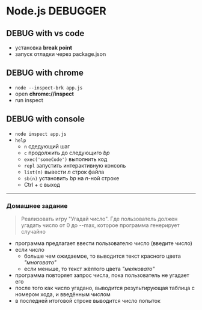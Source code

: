 # Node.js DEBUGGER

## DEBUG with vs code
* установка **break point**
* запуск отладки через package.json

## DEBUG with chrome
* `node --inspect-brk app.js`
* open **chrome://inspect**
* run inspect

## DEBUG with console
* `node inspect app.js`
* `help`
  - `n` сдедующий шаг
  - `c` продолжить до следующиго *bp*
  - `exec('someCode')` выполнить код
  - `repl` запустить интерактивную консоль
  - `list(n)` вывести *n* строк файла
  - `sb(n)` установить *bp* на *n*-ной строке
  - Ctrl + c выход
______
### Домашнее задание
> Реализовать игру "Угадай число". Где пользователь должен угадать число от 0 до --max, которое программа генерирует случайно

* программа предлагает ввести пользователю число (введите число)
* если число
  - больше чем ожидаемое, то выводится текст красного цвета *"многовато"*
  - если меньше, то текст жёлтого цвета *"мелковато"*
* программа повторяет запрос числа, пока пользователь не угадает его
* после того как число угадано, выводится результирующая таблица с номером хода, и введённым числом
* в последней итоговой строке выводится число попыток

